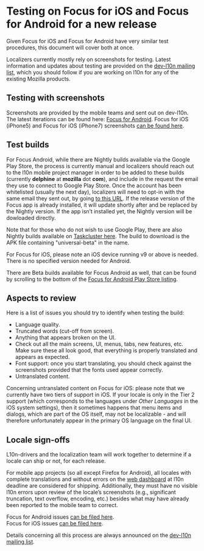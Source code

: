 # Testing on Focus for iOS and Focus for Android for a new release

Given Focus for iOS and Focus for Android have very similar test procedures, this document will cover both at once.

Localizers currently mostly rely on screenshots for testing. Latest information and updates about testing are provided on the [dev-l10n mailing list](https://lists.mozilla.org/listinfo/dev-l10n), which you should follow if you are working on l10n for any of the existing Mozilla products.

## Testing with screenshots

Screenshots are provided by the mobile teams and sent out on dev-l10n. The latest iterations can be found here: [Focus for Android](https://npark-mozilla.github.io/index.html). Focus for iOS (iPhone5) and Focus for iOS (iPhone7) screenshots [can be found here](https://github.com/5y/firefox-focus-ios).

## Test builds

For Focus Android, while there are Nightly builds available via the Google Play Store, the process is currently manual and localizers should reach out to the l10n mobile project manager in order to be added to these builds (currently **delphine** at **mozilla** dot **com**), and include in the request the email they use to connect to Google Play Store. Once the account has been whitelisted (usually the next day), localizers will need to opt-in with the same email they sent out, by going [to this URL](https://play.google.com/apps/internaltest/4698596548865727179). If the release version of the Focus app is already installed, it will update shortly after and be replaced by the Nightly version. If the app isn’t installed yet, the Nightly version will be dowloaded directly.

Note that for those who do not wish to use Google Play, there are also Nightly builds available on [Taskcluster here](https://tools.taskcluster.net/index/project.focus.android/preview-builds). The build to download is the APK file containing "universal-beta" in the name.

For Focus for iOS, please note an iOS device running v9 or above is needed. There is no specified version needed for Android.

There are Beta builds available for Focus Android as well, that can be found by scrolling to the bottom of the [Focus for Android Play Store listing](https://play.google.com/store/apps/details?id=org.mozilla.focus&hl).

## Aspects to review

Here is a list of issues you should try to identify when testing the build:
* Language quality.
* Truncated words (cut-off from screen).
* Anything that appears broken on the UI.
* Check out all the main screens, UI, menus, tabs, new features, etc. Make sure these all look good, that everything is properly translated and appears as expected.
* Font support: once you start translating, you should check against the screenshots provided that the fonts used appear correctly.
* Untranslated content.

Concerning untranslated content on Focus for iOS: please note that we currently have two tiers of support in iOS. If your locale is only in the Tier 2 support (which corresponds to the languages under *Other Languages* in the iOS system settings), then it sometimes happens that menu items and dialogs, which are part of the OS itself, may not be localizable - and will therefore unfortunately appear in the primary OS language on the final UI.

## Locale sign-offs

L10n-drivers and the localization team will work together to determine if a locale can ship or not, for each release.

For mobile app projects (so all except Firefox for Android), all locales with complete translations and without errors on the [web dashboard](https://l10n.mozilla-community.org/webstatus/?product=focus-ios) at l10n deadline are considered for shipping. Additionally, they must have no visible l10n errors upon review of the locale’s screenshots (e.g., significant truncation, text overflow, encoding, etc.) besides what
may have already been reported to the mobile team to correct.

Focus for Android issues [can be filed here](https://github.com/mozilla-mobile/focus-android/issues/).<br/>
Focus for iOS issues [can be filed here](https://github.com/mozilla-mobile/focus-ios/issues).

Details concerning all this process are always announced on the [dev-l10n mailing list](https://lists.mozilla.org/listinfo/dev-l10n).
